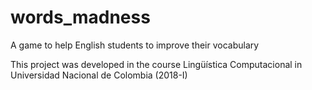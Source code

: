 # words_madness
A game to help English students to improve their vocabulary

This project was developed in the course Lingüística Computacional in Universidad Nacional de Colombia (2018-I)